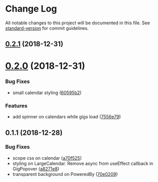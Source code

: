# Change Log

All notable changes to this project will be documented in this file. See [standard-version](https://github.com/conventional-changelog/standard-version) for commit guidelines.

<a name="0.2.1"></a>
## [0.2.1](https://github.com/Jyve-App/jyve-react-calendar/compare/v0.2.0...v0.2.1) (2018-12-31)



<a name="0.2.0"></a>
# [0.2.0](https://github.com/Jyve-App/jyve-react-calendar/compare/v0.1.1...v0.2.0) (2018-12-31)


### Bug Fixes

* small calendar styling ([60595b2](https://github.com/Jyve-App/jyve-react-calendar/commit/60595b2))


### Features

* add spinner on calendars while gigs load ([7556e79](https://github.com/Jyve-App/jyve-react-calendar/commit/7556e79))



<a name="0.1.1"></a>
## 0.1.1 (2018-12-28)


### Bug Fixes

* scope css on calendar ([a70f525](https://github.com/Jyve-App/jyve-react-calendar/commit/a70f525))
* styling on LargeCalendar. Remove async from useEffect callback in GigPopover ([a8271e8](https://github.com/Jyve-App/jyve-react-calendar/commit/a8271e8))
* transparent background on PoweredBy ([70e0209](https://github.com/Jyve-App/jyve-react-calendar/commit/70e0209))
